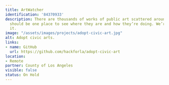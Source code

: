 ```yaml
---
title: ArtWatcher
identification: '84370933'
description: There are thousands of works of public art scattered around the city.  There
  should be one place to see where they are and how they’re doing. We’re building
  it.
image: "/assets/images/projects/adopt-civic-art.jpg"
alt: Adopt civic arts.
links:
- name: GitHub
  url: https://github.com/hackforla/adopt-civic-art
location:
- Remote
partner: County of Los Angeles
visible: false
status: On Hold
---
```



